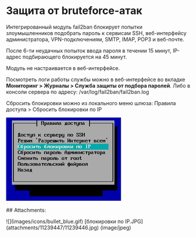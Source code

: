 # Защита от bruteforce-атак

Интегрированный модуль fail2ban блокирует попытки злоумышленников подобрать пароль к сервисам SSH, веб-интерфейсу администратора, VPN-подключениям, SMTP, IMAP, POP3 и веб-почте.

После 6-ти неудачных попыток ввода пароля в течении 15 минут, IP-адрес подбирающего блокируется на 45 минут.

Модуль не настраивается в веб-интерфейсе.

Посмотреть логи работы службы можно в веб-интерфейсе во вкладке **Мониторинг &gt; Журналы &gt; Служба защиты от подбора паролей**. Либо в консоли сервера по адресу: /var/log/fail2ban/fail2ban.log

Сбросить блокировки можно из локального меню шлюза: Правила доступа &gt; Сбросить блокировки по IP

![](../.gitbook/assets/11239446.jpg)

 \#\# Attachments:

 !\[\]\(images/icons/bullet\_blue.gif\) \[блокировки по IP.JPG\]\(attachments/11239447/11239446.jpg\) \(image/jpeg\)


